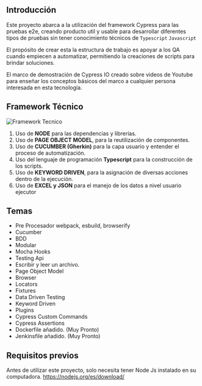 

## Introducción

Este proyecto abarca a la utilización del framework Cypress para las pruebas e2e, creando producto util y usable para desarrollar diferentes tipos de pruebas sin tener conocimiento técnicos de `Typescript` `Javascript`

El propósito de crear esta la estructura de trabajo es apoyar a los QA cuando empiecen a automatizar, permitiendo la creaciones de scripts para brindar soluciones.

El marco de demostración de Cypress IO creado sobre videos de Youtube para enseñar los conceptos básicos del marco a cualquier persona interesada en esta tecnología.

## Framework Técnico
![Framework Tecnico](/images/framework-tecnico.png)

1. Uso de **NODE** para las dependencias y librerías.
2. Uso de **PAGE OBJECT MODEL**, para la reutilización de componentes.
3. Uso de **CUCUMBER (Gherkin)** para la capa usuario y entender el proceso de automatización.
4. Uso del lenguaje de programación **Typescript** para la construcción de los scripts.
5. Uso de **KEYWORD DRIVEN**, para la asignación de diversas acciones dentro de la ejecución.
6. Uso de **EXCEL y JSON** para el manejo de los datos a nivel usuario ejecutor
<!-- 
| Syntax | Description |
|--------|-------------|
Data Driven | Son aquellos en que los datos requeridos para la ejecución de las pruebas
BDD | Utilizan lenguaje natural, no técnico, para la especificación de las pruebas.
Keyword driven | Identifican una serie de palabras clave y luego se asigna cada una de éstas a una serie de acciones​.
Modular | Esta separación nos permite una mejor mantenibilidad y actualización de las pruebas.​
Híbrido | Combinación de diversos plugin para su optimización -->

## Temas
- Pre Procesador webpack, esbuild, browserify
- Cucumber
- BDD
- Modular
- Mocha Hooks
- Testing Api
- Escribir y leer un archivo.
- Page Object Model
- Browser
- Locators
- Fixtures
- Data Driven Testing
- Keyword Driven
- Plugins
- Cypress Custom Commands
- Cypress Assertions
- Dockerfile añadido. (Muy Pronto)
- Jenkinsfile añadido. (Muy Pronto)

## Requisitos previos
Antes de utilizar este proyecto, solo necesita tener Node Js instalado en su computadora.
https://nodejs.org/es/download/
